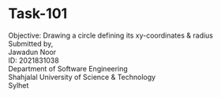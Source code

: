 # Task-101<br>
Objective: Drawing a circle defining its xy-coordinates & radius<br>
Submitted by,<br>
Jawadun Noor<br>
ID: 2021831038<br>
Department of Software Engineering<br>
Shahjalal University of Science & Technology<br>
Sylhet
